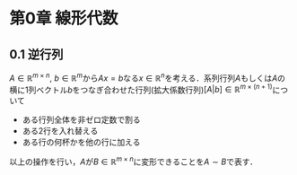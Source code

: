 # 第0章 線形代数

## 0.1 逆行列

$A \in \mathbb{R}^{m \times n}$, $b \in \mathbb{R}^m$から$Ax=b$なる$x \in \mathbb{R}^n$を考える．系列行列$A$もしくは$A$の横に1列ベクトル$b$をつなぎ合わせた行列(拡大係数行列)$[A|b] \in \mathbb{R}^{m \times (n+1)}$について

* ある行列全体を非ゼロ定数で割る
* ある2行を入れ替える
* ある行の何杯かを他の行に加える

以上の操作を行い，$A$が$B \in \mathbb{R}^{m \times n}$に変形できることを$A \sim B$で表す．